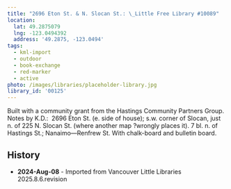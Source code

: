 ```yaml
---
title: "2696 Eton St. & N. Slocan St.: \_Little Free Library #10089"
location:
  lat: 49.2875079
  lng: -123.0494392
  address: '49.2875, -123.0494'
tags:
  - kml-import
  - outdoor
  - book-exchange
  - red-marker
  - active
photo: /images/libraries/placeholder-library.jpg
library_id: '00125'
---
```

Built with a community grant from the Hastings Community Partners Group.
Notes by K.D.:  2696 Eton St. (e. side of house); 
s.w. corner of Slocan, just n. of 225 N. Slocan St. (where another map ?wrongly places it).
 7 bl. n. of Hastings St.; Nanaimo—Renfrew St.
With chalk-board and bulletin board.

## History
- **2024-Aug-08** - Imported from Vancouver Little Libraries 2025.8.6.revision

